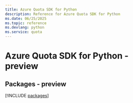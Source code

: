 ```yaml
---
title: Azure Quota SDK for Python
description: Reference for Azure Quota SDK for Python
ms.date: 06/25/2025
ms.topic: reference
ms.devlang: python
ms.service: quota
---
```

# Azure Quota SDK for Python - preview
## Packages - preview
[!INCLUDE [packages](quota-index.md)]